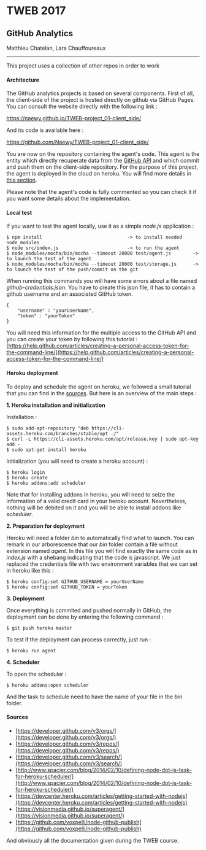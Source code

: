 # TWEB 2017

## GitHub Analytics
Matthieu Chatelan, Lara Chauffoureaux

---

This project uses a collection of other repos in order to work

#### Architecture
The GitHub analytics projects is based on several components. First of all, the client-side of the project is hosted directly on github via GitHub Pages. You can consult the website directly with the following link : 

https://naewy.github.io/TWEB-project_01-client_side/

And its code is available here : 

https://github.com/Naewy/TWEB-project_01-client_side/

You are now on the repository containing the agent's code. This agent is the entity which directly recuperate data from the [GitHub API](https://developer.github.com/v3/) and which commit and push them on the client-side repository. 
For the purpose of this project, the agent is deployed in the cloud on heroku. You will find more details in [this section](#heroku-deployment).

Please note that the agent's code is fully commented so you can check it if you want some details about the implementation.

#### Local test
If you want to test the agent locally, use it as a simple *node.js* application : 
	
	$ npm install 								-> to install needed node_modules
	$ node src/index.js							-> to run the agent
	$ node_modules/mocha/bin/mocha --timeout 20000 test/agent.js		-> to launch the test of the agent
	$ node_modules/mocha/bin/mocha --timeout 20000 test/storage.js		-> to launch the test of the push/commit on the git 
	
When running this commands you will have some errors about a file named *github-credentials.json*. You have to create this json file, it has to contain a github username and an associated GitHub token. 
	
	{
		"username" : "yourUserName",
		"token" : "yourToken"
	}

You will need this information for the multiple access to the GitHub API and you can create your token by following this tutorial : 
[https://help.github.com/articles/creating-a-personal-access-token-for-the-command-line/](https://help.github.com/articles/creating-a-personal-access-token-for-the-command-line/)
	

#### Heroku deployment

To deploy and schedule the agent on heroku, we followed a small tutorial that you can find in the [sources](#sources). But here is an overview of the main steps : 

**1. Heroku installation and initialization**

Installation : 

	$ sudo add-apt-repository "deb https://cli-assets.heroku.com/branches/stable/apt ./"
	$ curl -L https://cli-assets.heroku.com/apt/release.key | sudo apt-key add -
	$ sudo apt-get install heroku 

Initialization (you will need to create a heroku account) : 

	$ heroku login
	$ heroku create
	$ heroku addons:add scheduler 

Note that for installing addons in heroku, you will need to seize the information of a valid credit card in your heroku account. Nevertheless, nothing will be debited on it and you will be able to install addons like *scheduler*.

**2. Preparation for deployment**

Heroku will need a folder *bin* to automatically find what to launch. You can remark in our arborescence that our *bin* folder contain a file without extension named *agent*.
In this file you will find exactly the same code as in *index.js* with a shebang indicating that the code is javascript. We just replaced the credentials file with two environment variables that we can set in heroku like this : 

	$ heroku config:set GITHUB_USERNAME = yourUserName
	$ heroku config:set GITHUB_TOKEN = yourToken
	
**3. Deployment**

Once everything is commited and pushed normally in GitHub, the deployment can be done by entering the following command : 
		
	$ git push heroku master
	
To test if the deployment can process correctly, just run : 
	
	$ heroku run agent

**4. Scheduler**

To open the scheduler : 

	$ heroku addons:open scheduler 
	
And the task to schedule need to have the name of your file in the *bin* folder.

#### Sources
* [https://developer.github.com/v3/orgs/](https://developer.github.com/v3/orgs/)
* [https://developer.github.com/v3/repos/](https://developer.github.com/v3/repos/)
* [https://developer.github.com/v3/search/](https://developer.github.com/v3/search/)
* [http://www.spacjer.com/blog/2014/02/10/defining-node-dot-js-task-for-heroku-scheduler/](http://www.spacjer.com/blog/2014/02/10/defining-node-dot-js-task-for-heroku-scheduler/)
* [https://devcenter.heroku.com/articles/getting-started-with-nodejs](https://devcenter.heroku.com/articles/getting-started-with-nodejs)
* [https://visionmedia.github.io/superagent/](https://visionmedia.github.io/superagent/)
* [https://github.com/voxpelli/node-github-publish](https://github.com/voxpelli/node-github-publish)

And obviously all the documentation given during the TWEB course. 
